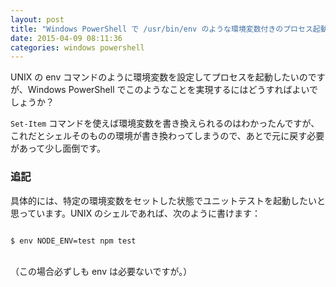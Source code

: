 ```yaml
---
layout: post
title: "Windows PowerShell で /usr/bin/env のような環境変数付きのプロセス起動をするには？"
date: 2015-04-09 08:11:36
categories: windows powershell
---
```

<p>UNIX の env コマンドのように環境変数を設定してプロセスを起動したいのですが、Windows PowerShell でこのようなことを実現するにはどうすればよいでしょうか？</p>

<p><code>Set-Item</code> コマンドを使えば環境変数を書き換えられるのはわかったんですが、これだとシェルそのものの環境が書き換わってしまうので、あとで元に戻す必要があって少し面倒です。</p>

<h3>追記</h3>

<p>具体的には、特定の環境変数をセットした状態でユニットテストを起動したいと思っています。UNIX のシェルであれば、次のように書けます：<br>
<code><br>
$ env NODE_ENV=test npm test<br>
</code><br>
（この場合必ずしも env は必要ないですが。）</p>
